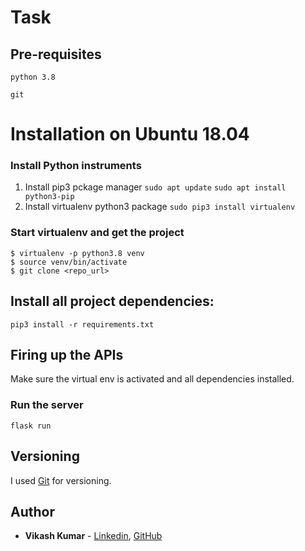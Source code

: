 # Task

## Pre-requisites
```python 3.8``` <p></p>
```git```

# Installation on Ubuntu 18.04

### Install Python instruments
1) Install pip3 pckage manager  ```sudo apt update```   ```sudo apt install python3-pip```
2) Install virtualenv python3 package ```sudo pip3 install virtualenv```

### Start virtualenv and get the project

```
$ virtualenv -p python3.8 venv 
$ source venv/bin/activate
$ git clone <repo_url>
```


## Install all project dependencies:

```pip3 install -r requirements.txt```


## Firing up the APIs
Make sure the virtual env is activated and all dependencies installed.


### Run the server 
```flask run```

## Versioning

I used [Git](https://git-scm.com/) for versioning.

## Author

* **Vikash Kumar** - [Linkedin](www.linkedin.com/in/vikash-kumar-b36ba5192), [GitHub](https://github.com/Vikashz) 




